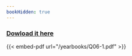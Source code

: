 ```yaml
--- 
bookHidden: true
--- 
```

 
### [Dowload it here](/yearbooks/Q06-1.pdf)
 
{{< embed-pdf url="/yearbooks/Q06-1.pdf" >}}
